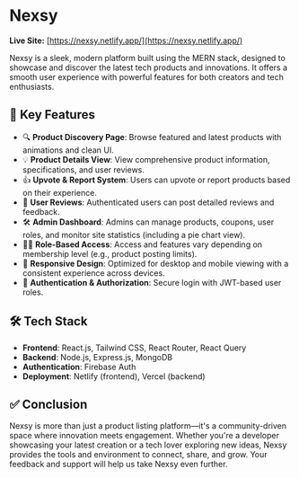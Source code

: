 # Nexsy

**Live Site:** [https://nexsy.netlify.app/](https://nexsy.netlify.app/)

Nexsy is a sleek, modern platform built using the MERN stack, designed to showcase and discover the latest tech products and innovations. It offers a smooth user experience with powerful features for both creators and tech enthusiasts.

## 🚀 Key Features

- 🔍 **Product Discovery Page**: Browse featured and latest products with animations and clean UI.
- 💡 **Product Details View**: View comprehensive product information, specifications, and user reviews.
- 👍 **Upvote & Report System**: Users can upvote or report products based on their experience.
- 📝 **User Reviews**: Authenticated users can post detailed reviews and feedback.
- 🛠 **Admin Dashboard**: Admins can manage products, coupons, user roles, and monitor site statistics (including a pie chart view).
- 🧑‍💻 **Role-Based Access**: Access and features vary depending on membership level (e.g., product posting limits).
- 📱 **Responsive Design**: Optimized for desktop and mobile viewing with a consistent experience across devices.
- 🔐 **Authentication & Authorization**: Secure login with JWT-based user roles.

## 🛠 Tech Stack

- **Frontend**: React.js, Tailwind CSS, React Router, React Query
- **Backend**: Node.js, Express.js, MongoDB
- **Authentication**: Firebase Auth
- **Deployment**: Netlify (frontend), Vercel (backend)

## ✅ Conclusion

Nexsy is more than just a product listing platform—it's a community-driven space where innovation meets engagement. Whether you're a developer showcasing your latest creation or a tech lover exploring new ideas, Nexsy provides the tools and environment to connect, share, and grow. Your feedback and support will help us take Nexsy even further.


